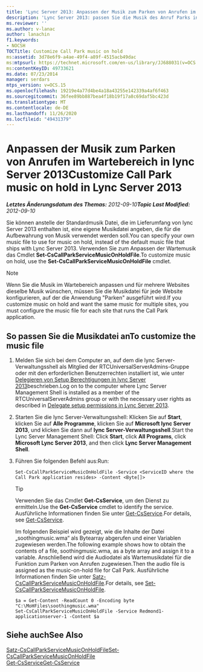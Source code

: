 ```yaml
---
title: 'Lync Server 2013: Anpassen der Musik zum Parken von Anrufen im Wartebereich'
description: 'Lync Server 2013: passen Sie die Musik des Anruf Parks in Wartestellung an.'
ms.reviewer: ''
ms.author: v-lanac
author: lanachin
f1.keywords:
- NOCSH
TOCTitle: Customize Call Park music on hold
ms:assetid: 3d78e6f9-a4ae-49f4-a89f-4515acb49dac
ms:mtpsurl: https://technet.microsoft.com/en-us/library/JJ688031(v=OCS.15)
ms:contentKeyID: 49733621
ms.date: 07/23/2014
manager: serdars
mtps_version: v=OCS.15
ms.openlocfilehash: 19219e4a77d4be4a18a43255e142339a4af6f463
ms.sourcegitcommit: 36fee89bb887bea4f18b19f17a8c69daf5bc423d
ms.translationtype: MT
ms.contentlocale: de-DE
ms.lasthandoff: 11/26/2020
ms.locfileid: "49431379"
---
```

# <a name="customize-call-park-music-on-hold-in-lync-server-2013"></a><span data-ttu-id="c25ad-103">Anpassen der Musik zum Parken von Anrufen im Wartebereich in lync Server 2013</span><span class="sxs-lookup"><span data-stu-id="c25ad-103">Customize Call Park music on hold in Lync Server 2013</span></span>

<div data-xmlns="http://www.w3.org/1999/xhtml">

<div class="topic" data-xmlns="http://www.w3.org/1999/xhtml" data-msxsl="urn:schemas-microsoft-com:xslt" data-cs="https://msdn.microsoft.com/">

<div data-asp="https://msdn2.microsoft.com/asp">



</div>

<div id="mainSection">

<div id="mainBody"><span data-ttu-id="c25ad-104">

<span> </span></span><span class="sxs-lookup"><span data-stu-id="c25ad-104">

<span> </span></span></span>

<span data-ttu-id="c25ad-105">_**Letztes Änderungsdatum des Themas:** 2012-09-10_</span><span class="sxs-lookup"><span data-stu-id="c25ad-105">_**Topic Last Modified:** 2012-09-10_</span></span>

<span data-ttu-id="c25ad-106">Sie können anstelle der Standardmusik Datei, die im Lieferumfang von lync Server 2013 enthalten ist, eine eigene Musikdatei angeben, die für die Aufbewahrung von Musik verwendet werden soll.</span><span class="sxs-lookup"><span data-stu-id="c25ad-106">You can specify your own music file to use for music on hold, instead of the default music file that ships with Lync Server 2013.</span></span> <span data-ttu-id="c25ad-107">Verwenden Sie zum Anpassen der Wartemusik das Cmdlet **Set-CsCallParkServiceMusicOnHoldFile**.</span><span class="sxs-lookup"><span data-stu-id="c25ad-107">To customize music on hold, use the **Set-CsCallParkServiceMusicOnHoldFile** cmdlet.</span></span>

<div>


> [!NOTE]  
> <span data-ttu-id="c25ad-108">Wenn Sie die Musik im Wartebereich anpassen und für mehrere Websites dieselbe Musik wünschen, müssen Sie die Musikdatei für jede Website konfigurieren, auf der die Anwendung "Parken" ausgeführt wird.</span><span class="sxs-lookup"><span data-stu-id="c25ad-108">If you customize music on hold and want the same music for multiple sites, you must configure the music file for each site that runs the Call Park application.</span></span>



</div>

<div>

## <a name="to-customize-the-music-file"></a><span data-ttu-id="c25ad-109">So passen Sie die Musikdatei an</span><span class="sxs-lookup"><span data-stu-id="c25ad-109">To customize the music file</span></span>

1.  <span data-ttu-id="c25ad-110">Melden Sie sich bei dem Computer an, auf dem die lync Server-Verwaltungsshell als Mitglied der RTCUniversalServerAdmins-Gruppe oder mit den erforderlichen Benutzerrechten installiert ist, wie unter [Delegieren von Setup Berechtigungen in lync Server 2013](lync-server-2013-delegate-setup-permissions.md)beschrieben.</span><span class="sxs-lookup"><span data-stu-id="c25ad-110">Log on to the computer where Lync Server Management Shell is installed as a member of the RTCUniversalServerAdmins group or with the necessary user rights as described in [Delegate setup permissions in Lync Server 2013](lync-server-2013-delegate-setup-permissions.md).</span></span>

2.  <span data-ttu-id="c25ad-111">Starten Sie die lync Server-Verwaltungsshell: Klicken Sie auf **Start**, klicken Sie auf **Alle Programme**, klicken Sie auf **Microsoft lync Server 2013**, und klicken Sie dann auf **lync Server-Verwaltungsshell**.</span><span class="sxs-lookup"><span data-stu-id="c25ad-111">Start the Lync Server Management Shell: Click **Start**, click **All Programs**, click **Microsoft Lync Server 2013**, and then click **Lync Server Management Shell**.</span></span>

3.  <span data-ttu-id="c25ad-112">Führen Sie folgenden Befehl aus:</span><span class="sxs-lookup"><span data-stu-id="c25ad-112">Run:</span></span>
    
        Set-CsCallParkServiceMusicOnHoldFile -Service <ServiceID where the Call Park application resides> -Content <Byte[]>
    
    <div>
    

    > [!TIP]  
    > <span data-ttu-id="c25ad-113">Verwenden Sie das Cmdlet <STRONG>Get-CsService</STRONG>, um den Dienst zu ermitteln.</span><span class="sxs-lookup"><span data-stu-id="c25ad-113">Use the <STRONG>Get-CsService</STRONG> cmdlet to identify the service.</span></span> <span data-ttu-id="c25ad-114">Ausführliche Informationen finden Sie unter <A href="https://docs.microsoft.com/powershell/module/skype/Get-CsService">Get-CsService</A>.</span><span class="sxs-lookup"><span data-stu-id="c25ad-114">For details, see <A href="https://docs.microsoft.com/powershell/module/skype/Get-CsService">Get-CsService</A>.</span></span>

    
    </div>
    
    <span data-ttu-id="c25ad-115">Im folgenden Beispiel wird gezeigt, wie die Inhalte der Datei „soothingmusic.wma“ als Bytearray abgerufen und einer Variablen zugewiesen werden.</span><span class="sxs-lookup"><span data-stu-id="c25ad-115">The following example shows how to obtain the contents of a file, soothingmusic.wma, as a byte array and assign it to a variable.</span></span> <span data-ttu-id="c25ad-116">Anschließend wird die Audiodatei als Wartemusikdatei für die Funktion zum Parken von Anrufen zugewiesen.</span><span class="sxs-lookup"><span data-stu-id="c25ad-116">Then the audio file is assigned as the music-on-hold file for Call Park.</span></span> <span data-ttu-id="c25ad-117">Ausführliche Informationen finden Sie unter [Satz-CsCallParkServiceMusicOnHoldFile](https://docs.microsoft.com/powershell/module/skype/Set-CsCallParkServiceMusicOnHoldFile).</span><span class="sxs-lookup"><span data-stu-id="c25ad-117">For details, see [Set-CsCallParkServiceMusicOnHoldFile](https://docs.microsoft.com/powershell/module/skype/Set-CsCallParkServiceMusicOnHoldFile).</span></span>
    
        $a = Get-Content -ReadCount 0 -Encoding byte "C:\MoHFiles\soothingmusic.wma"
        Set-CsCallParkServiceMusicOnHoldFile -Service Redmond1-applicationserver-1 -Content $a

</div>

<div>

## <a name="see-also"></a><span data-ttu-id="c25ad-118">Siehe auch</span><span class="sxs-lookup"><span data-stu-id="c25ad-118">See Also</span></span>


[<span data-ttu-id="c25ad-119">Satz-CsCallParkServiceMusicOnHoldFile</span><span class="sxs-lookup"><span data-stu-id="c25ad-119">Set-CsCallParkServiceMusicOnHoldFile</span></span>](https://docs.microsoft.com/powershell/module/skype/Set-CsCallParkServiceMusicOnHoldFile)  
[<span data-ttu-id="c25ad-120">Get-CsService</span><span class="sxs-lookup"><span data-stu-id="c25ad-120">Get-CsService</span></span>](https://docs.microsoft.com/powershell/module/skype/Get-CsService)  
  

<span data-ttu-id="c25ad-121"></div>

</div>

<span> </span>

</div>

</div>

</span><span class="sxs-lookup"><span data-stu-id="c25ad-121"></div>

</div>

<span> </span>

</div>

</div>

</span></span></div>

